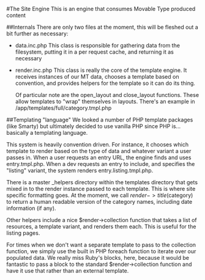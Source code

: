 #The Site Engine
This is an engine that consumes Movable Type produced content

##Internals
There are only two files at the moment, this will be fleshed out a bit further as necessary:

* data.inc.php
	This class is responsible for gathering data from the filesystem, putting it in a per request cache, and returning it as necessary
* render.inc.php
	This class is really the core of the template engine.  It receives instances of our MT data, chooses a template based on convention, and provides helpers for the template so it can do its thing.  
	
	Of particular note are the open\_layout and close\_layout functions.  These allow templates to "wrap" themselves in layouts.  There's an example in /app/templates/full/category.tmpl.php

##Templating "language"
We looked a number of PHP template packages (like Smarty) but ultimately decided to use vanilla PHP since PHP is... basically a templating language.

This system is heavily convention driven.  For instance, it chooses which template to render based on the type of data and whatever variant a user passes in.  When a user requests an entry URL, the engine finds and uses entry.tmpl.php.  When a dev requests an entry to include, and specifies the "listing" variant, the system renders entry.listing.tmpl.php.

There is a master \_helpers directory within the templates directory that gets mixed in to the render instance passed to each template.  This is where site specific formatting goes.  At the moment, we call $render->title($category) to return a human readable version of the category names, including date information (if any).

Other helpers include a nice $render->collection function that takes a list of resources, a template variant, and renders them each.  This is useful for the listing pages.

For times when we don't want a separate template to pass to the collection function, we simply use the built in PHP foreach function to iterate over our populated data.  We really miss Ruby's blocks, here, because it would be fantastic to pass a block to the standard $render->collection function and have it use that rather than an external template.